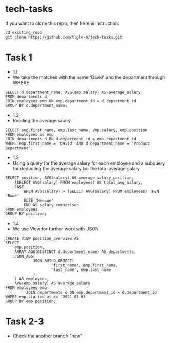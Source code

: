# tech-tasks

If you want to clone this repo, then here is instruction:
```
cd existing_repo
git clone https://github.com/tlglv-n/tech-tasks.git
```

# Task 1

- 1.1
- We take the matches with the name 'David' and the department through WHERE
```
SELECT d.department_name, AVG(emp.salary) AS average_salary
FROM departments d
JOIN employees emp ON emp.department_id = d.department_id
GROUP BY d.department_name;
```

- 1.2
- Reading the average salary
```
SELECT emp.first_name, emp.last_name, emp.salary, emp.position
FROM employees as emp
JOIN departments d ON d.department_id = emp.department_id
WHERE emp.first_name = 'David' AND d.department_name = 'Product Department';
```

- 1.3
- Using a query for the average salary for each employee and a subquery for deducting the average salary for the total average salary
```
SELECT position, AVG(salary) AS average_salary_position,
    (SELECT AVG(salary) FROM employees) AS total_avg_salary,
    CASE
        WHEN AVG(salary) > (SELECT AVG(salary) FROM employees) THEN 'Выше'
        ELSE 'Меньше'
        END AS salary_comparison
FROM employees
GROUP BY position;
```

- 1.4
- We use View for further work with JSON
```
CREATE VIEW position_overview AS
SELECT
    emp.position,
    ARRAY_AGG(DISTINCT d.department_name) AS departments,
    JSON_AGG(
            JSON_BUILD_OBJECT(
                    'first_name', emp.first_name,
                    'last_name', emp.last_name
            )
    ) AS employees,
    AVG(emp.salary) AS average_salary
FROM employees emp
         JOIN departments d ON emp.department_id = d.department_id
WHERE emp.started_at >= '2021-01-01'
GROUP BY emp.position;
```


# Task 2-3

- Check the another branch "new"





